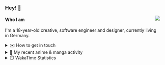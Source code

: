### Hey! 👋

[<img src="https://lanyard-profile-readme.vercel.app/api/228965621478588416" align="right">](https://discord.com/users/228965621478588416)

#### Who I am

I'm a 18-year-old creative, software engineer and designer, currently living in Germany.

<details>
  <summary>✉️ How to get in touch</summary>
  
> Sorted by how quickly you can expect a reply
- [Hit me up on Discord](https://discord.com/users/228965621478588416)
- [Hit me up on Twitter](https://twitter.com/cruggdev)
- [Send me a mail](mailto:me@crg.sh)
</details>


<details>
  <summary>🌸 My recent anime & manga activity</summary>
  
<!-- ANILIST_ACTIVITY:start -->

-   📺 Rewatched episode 1 - 2 of [Horimiya](https://anilist.co/anime/124080) (20:57, 15 August 2024)
-   📺 Plans to watch [Unnamed Memory](https://anilist.co/anime/158709) (12:15, 13 August 2024)
-   📺 Rewatched 1 of [Rascal Does Not Dream of a Dreaming Girl](https://anilist.co/anime/104157) (19:09, 10 August 2024)
-   📺 Plans to watch [Saekano: How to Raise a Boring Girlfriend](https://anilist.co/anime/20657) (16:02, 10 August 2024)
-   📺 Watched episode 3 of [Alya Sometimes Hides Her Feelings in Russian](https://anilist.co/anime/162804) (12:56, 08 August 2024)

<!-- ANILIST_ACTIVITY:end -->
</details>

<details>
  <summary>⏱️ WakaTime Statistics</summary>

<!--START_SECTION:waka-->

```txt
From: 07 August 2024 - To: 14 August 2024

TypeScript   36 mins         ███████████▓░░░░░░░░░░░░░   46.86 %
Svelte       18 mins         ██████░░░░░░░░░░░░░░░░░░░   23.49 %
JSON         12 mins         ████░░░░░░░░░░░░░░░░░░░░░   15.56 %
Other        3 mins          █▒░░░░░░░░░░░░░░░░░░░░░░░   04.94 %
Prisma       3 mins          █▒░░░░░░░░░░░░░░░░░░░░░░░   04.75 %
```

<!--END_SECTION:waka-->
</details>
